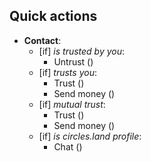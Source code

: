 ## Quick actions
* **Contact**:
  * [if] _is trusted by you_:
    + Untrust ()
  * [if] _trusts you_:
    + Trust ()
    + Send money ()
  * [if] _mutual trust_:
    + Trust ()
    + Send money ()
  * [if] _is circles.land profile_:
    + Chat ()